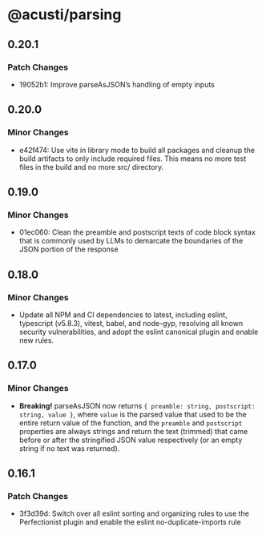 # @acusti/parsing

## 0.20.1

### Patch Changes

- 19052b1: Improve parseAsJSON’s handling of empty inputs

## 0.20.0

### Minor Changes

- e42f474: Use vite in library mode to build all packages and cleanup the
  build artifacts to only include required files. This means no more test
  files in the build and no more src/ directory.

## 0.19.0

### Minor Changes

- 01ec060: Clean the preamble and postscript texts of code block syntax
  that is commonly used by LLMs to demarcate the boundaries of the JSON
  portion of the response

## 0.18.0

### Minor Changes

- Update all NPM and CI dependencies to latest, including eslint,
  typescript (v5.8.3), vitest, babel, and node-gyp, resolving all known
  security vulnerabilities, and adopt the eslint canonical plugin and
  enable new rules.

## 0.17.0

### Minor Changes

- **Breaking!** parseAsJSON now returns
  `{ preamble: string, postscript: string, value }`, where `value` is the
  parsed value that used to be the entire return value of the function, and
  the `preamble` and `postscript` properties are always strings and return
  the text (trimmed) that came before or after the stringified JSON value
  respectively (or an empty string if no text was returned).

## 0.16.1

### Patch Changes

- 3f3d39d: Switch over all eslint sorting and organizing rules to use the
  Perfectionist plugin and enable the eslint no-duplicate-imports rule
